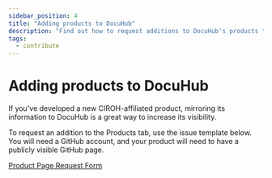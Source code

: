 ```yaml
---
sidebar_position: 4
title: "Adding products to DocuHub"
description: "Find out how to request additions to DocuHub's products tab."
tags:
  - contribute
---
```


# Adding products to DocuHub

If you've developed a new CIROH-affiliated product, mirroring its information to DocuHub is a great way to increase its visibility.

To request an addition to the Products tab, use the issue template below. You will need a GitHub account, and your product will need to have a publicly visible GitHub page.

<a class="button button--active button--primary" href="https://github.com/CIROH-UA/ciroh-ua_website/issues/new?assignees=&labels=on-prem&projects=&template=product-request.md">Product Page Request Form</a>